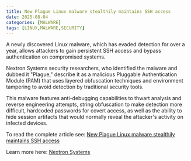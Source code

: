 ```yaml
---
title: New Plague Linux malware stealthily maintains SSH access
date: 2025-08-04
categories: [MALWARE]
tags: [LINUX,MALWARE,SECURITY]
---
```


A newly discovered Linux malware, which has evaded detection for over a year, allows attackers to gain persistent SSH access and bypass authentication on compromised systems.

Nextron Systems security researchers, who identified the malware and dubbed it "Plague," describe it as a malicious Pluggable Authentication Module (PAM) that uses layered obfuscation techniques and environment tampering to avoid detection by traditional security tools.

This malware features anti-debugging capabilities to thwart analysis and reverse engineering attempts, string obfuscation to make detection more difficult, hardcoded passwords for covert access, as well as the ability to hide session artifacts that would normally reveal the attacker's activity on infected devices.

To read the complete article see: [New Plague Linux malware stealthily maintains SSH access](https://www.bleepingcomputer.com/news/security/new-plague-malware-backdoors-linux-devices-removes-ssh-session-traces/) 

Learn more here: [Nextron Systems](https://www.nextron-systems.com/2025/08/01/plague-a-newly-discovered-pam-based-backdoor-for-linux/) 
